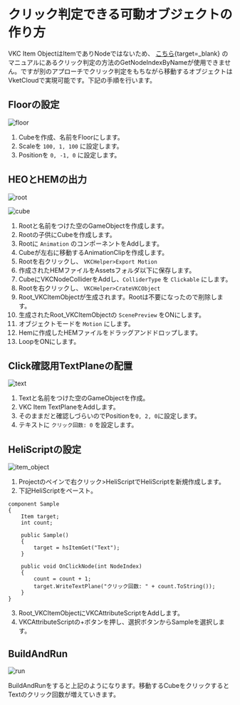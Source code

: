 # クリック判定できる可動オブジェクトの作り方

VKC Item ObjectはItemでありNodeではないため、 [こちら](../hs/hs_overview.md){target=_blank} のマニュアルにあるクリック判定の方法のGetNodeIndexByNameが使用できません。ですが別のアプローチでクリック判定をもちながら移動するオブジェクトはVketCloudで実現可能です。下記の手順を行います。

## Floorの設定

![floor](img/movable_clickable_floor.jpg)

1. Cubeを作成、名前をFloorにします。
2. Scaleを `100, 1, 100` に設定します。
3. Positionを `0, -1, 0` に設定します。

## HEOとHEMの出力

![root](img/movable_clickable_root.jpg)

![cube](img/movable_clickable_cube.jpg)

1. Rootと名前をつけた空のGameObjectを作成します。
2. Rootの子供にCubeを作成します。
3. Rootに `Animation` のコンポーネントをAddします。
4. Cubeが左右に移動するAnimationClipを作成します。
5. Rootを右クリックし、 `VKCHelper>Export Motion` 
6. 作成されたHEMファイルをAssetsフォルダ以下に保存します。
7. CubeにVKCNodeColliderをAddし、`ColliderType` を `Clickable` にします。
8. Rootを右クリックし、 `VKCHelper>CrateVKCObject`
9. Root_VKCItemObjectが生成されます。Rootは不要になったので削除します。
10. 生成されたRoot_VKCItemObjectの `ScenePreview` をONにします。
11. オブジェクトモードを `Motion` にします。
12. Hemに作成したHEMファイルをドラッグアンドドロップします。
13. LoopをONにします。

## Click確認用TextPlaneの配置

![text](img/movable_clickable_text.jpg)

1. Textと名前をつけた空のGameObjectを作成。
2. VKC Item TextPlaneをAddします。
3. そのままだと確認しづらいのでPositionを`0, 2, 0`に設定します。
4. テキストに `クリック回数: 0` を設定します。

## HeliScriptの設定

![item_object](img/movable_clickable_item_object.jpg)

1. Projectのペインで右クリック>HeliScriptでHeliScriptを新規作成します。
2. 下記HeliScriptをペースト。

```
component Sample
{
    Item target;
    int count;

    public Sample()
    {
        target = hsItemGet("Text");
    }

    public void OnClickNode(int NodeIndex)
    {
        count = count + 1;
        target.WriteTextPlane("クリック回数: " + count.ToString());
    }
}
```

3. Root_VKCItemObjectにVKCAttributeScriptをAddします。
4. VKCAttributeScriptの+ボタンを押し、選択ボタンからSampleを選択します。

## BuildAndRun

![run](img/movable_clickable_run.jpg)

BuildAndRunをすると上記のようになります。移動するCubeをクリックするとTextのクリック回数が増えていきます。

